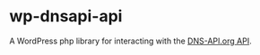 # wp-dnsapi-api
A WordPress php library for interacting with the [DNS-API.org API](https://dns-api.org/).
